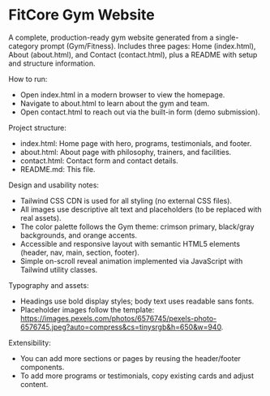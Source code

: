 # FitCore Gym Website

A complete, production-ready gym website generated from a single-category prompt (Gym/Fitness). Includes three pages: Home (index.html), About (about.html), and Contact (contact.html), plus a README with setup and structure information.

How to run:
- Open index.html in a modern browser to view the homepage.
- Navigate to about.html to learn about the gym and team.
- Open contact.html to reach out via the built-in form (demo submission).

Project structure:
- index.html: Home page with hero, programs, testimonials, and footer.
- about.html: About page with philosophy, trainers, and facilities.
- contact.html: Contact form and contact details.
- README.md: This file.

Design and usability notes:
- Tailwind CSS CDN is used for all styling (no external CSS files).
- All images use descriptive alt text and placeholders (to be replaced with real assets).
- The color palette follows the Gym theme: crimson primary, black/gray backgrounds, and orange accents.
- Accessible and responsive layout with semantic HTML5 elements (header, nav, main, section, footer).
- Simple on-scroll reveal animation implemented via JavaScript with Tailwind utility classes.

Typography and assets:
- Headings use bold display styles; body text uses readable sans fonts.
- Placeholder images follow the template: https://images.pexels.com/photos/6576745/pexels-photo-6576745.jpeg?auto=compress&cs=tinysrgb&h=650&w=940.

Extensibility:
- You can add more sections or pages by reusing the header/footer components.
- To add more programs or testimonials, copy existing cards and adjust content.
